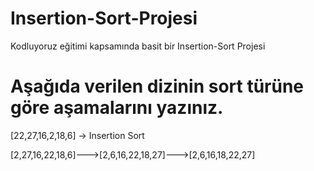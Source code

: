 # Insertion-Sort-Projesi
Kodluyoruz eğitimi kapsamında basit bir Insertion-Sort Projesi

# Aşağıda verilen dizinin sort türüne göre aşamalarını yazınız.
[22,27,16,2,18,6] -> Insertion Sort

[2,27,16,22,18,6]--->[2,6,16,22,18,27]--->[2,6,16,18,22,27]
